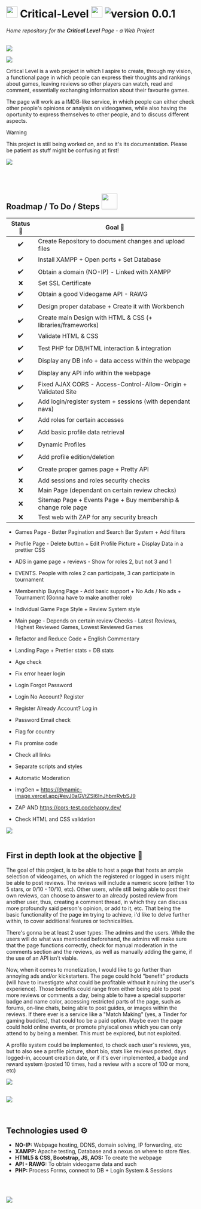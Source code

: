 # <img src="https://github.com/Jozaru27/Critical-Level/blob/main/media/star-spinning.gif" width="30" height="30"/> Critical-Level <img src="https://github.com/Jozaru27/Critical-Level/blob/main/media/star-spinning.gif" width="30" height="30"/> ![version 0.0.1](https://img.shields.io/badge/version-0.0.1-brightgreen)
<!-- BADGE TAKEN FROM: https://tekiter.github.io/shields-craft/ -->
*Home repository for the ***Critical Level*** Page - a Web Project* <br><br>

![](https://github.com/Jozaru27/Critical-Level/blob/main/media/separator.png)

![](https://github.com/Jozaru27/Critical-Level/blob/main/media/welcome.gif)

Critical Level is a web project in which I aspire to create, through my vision, a functional page in which people can express their thoughts and rankings about games, leaving reviews so other players can watch, read and comment, essentially exchanging information about their favourite games. 

The page will work as a IMDB-like service, in which people can either check other people's opinions or analysis on videogames, while also having the oportunity to express themselves to other people, and to discuss different aspects.

> [!WARNING]
> This project is still being worked on, and so it's its documentation. Please be patient as stuff might be confusing at first!

![](https://github.com/Jozaru27/Critical-Level/blob/main/media/separator.png)

<br><br>
## Roadmap / To Do / Steps <img src="https://github.com/Jozaru27/Critical-Level/blob/main/media/mario.gif" width="42" height="42"/>

| Status 📍 | Goal 🚀 |
| :---: | --- |
| ✔️ | Create Repository to document changes and upload files  |
| ✔️ | Install XAMPP + Open ports + Set Database  |
| ✔️ | Obtain a domain (NO-IP) - Linked with XAMPP  |
| ❌ | Set SSL Certificate |
| ✔️ | Obtain a good Videogame API - RAWG |
| ✔️ | Design proper database + Create it with Workbench |
| ✔️ | Create main Design with HTML & CSS (+ libraries/frameworks) |
| ✔️ | Validate HTML & CSS |
| ✔️ | Test PHP for DB/HTML interaction & integration  |
| ✔️ | Display any DB info + data access within the webpage |
| ✔️ | Display any API info within the webpage |
| ✔️ | Fixed AJAX CORS - Access-Control-Allow-Origin + Validated Site |
| ✔️ | Add login/register system + sessions (with dependant navs)|
| ✔️ | Add roles for certain accesses |
| ✔️ | Add basic profile data retrieval |
| ✔️ | Dynamic Profiles |
| ✔️ | Add profile edition/deletion |
| ✔️ | Create proper games page + Pretty API |
| ❌ | Add sessions and roles security checks |
| ❌ | Main Page (dependant on certain review checks) |
| ❌ | Sitemap Page + Events Page + Buy membership & change role page |
| ❌ | Test web with ZAP for any security breach |

* Games Page - Better Pagination and Search Bar System + Add filters
* Profile Page - Delete button + Edit Profile Picture + Display Data in a prettier CSS
* ADS in game page + reviews - Show for roles 2, but not 3 and 1
* EVENTS. People with roles 2 can participate, 3 can participate in tournament
* Membership Buying Page - Add basic support + No Ads / No ads + Tournament (Gonna have to make another role)
* Individual Game Page Style + Review System style
* Main page - Depends on certain review Checks - Latest Reviews, Highest Reviewed Games, Lowest Reviewed Games
* Refactor and Reduce Code + English Commentary
* Landing Page + Prettier stats + DB stats
* Age check
* Fix error heaer login
* Login Forgot Password
* Login No Account? Register
* Register Already Account? Log in
* Password Email check
* Flag for country
* Fix promise code
* Check all links
* Separate scripts and styles

* Automatic Moderation
* imgGen = https://dynamic-image.vercel.app/#eyJ0aGVtZSI6InJhbmRvbSJ9
* ZAP AND https://cors-test.codehappy.dev/
* Check HTML and CSS validation

![](https://github.com/Jozaru27/Critical-Level/blob/main/media/separator.png)
<br><br>

## First in depth look at the objective 🎯

The goal of this project, is to be able to host a page that hosts an ample selection of videogames, on which the registered or logged in users might be able to post reviews. The reviews will include a numeric score (either 1 to 5 stars, or 0/10 - 10/10, etc).
Other users, while still being able to post their own reviews, can choose to answer to an already posted review from another user, thus, creating a comment thread, in which they can discuss more profoundly said person's opinion, or add to it, etc.
That being the basic functionality of the page im trying to achieve, i'd like to delve further within, to cover additional features or technicalities. 

There's gonna be at least 2 user types: The admins and the users. While the users will do what was mentioned beforehand, the admins will make sure that the page functions correctly, check for manual moderation in the comments section and the reviews, as well as
manually adding the game, if the use of an API isn't viable. 

Now, when it comes to monetization, I would like to go further than annoying ads and/or kickstarters. The page could hold "benefit" products (will have to investigate what could be profitable without it ruining the user's experience). Those benefits could range from either being able to post more reviews or comments a day, being able to have a special supporter badge and name color, accessing restricted parts of the page, such as forums, on-line chats, being able to post guides, or images within the reviews. If there ever is a service like a "Match Making" (yes, a Tinder for gaming buddies), that could too be a paid option. Maybe even the page could hold online events, or promote phyiscal ones which you can only attend to by being a member. This must be explored, but not exploited.

A profile system could be implemented, to check each user's reviews, yes, but to also see a profile picture, short bio, stats like reviews posted, days logged-in, account creation date, or if it's ever implemented, a badge and reward system (posted 10 times, had a review with a score of 100 or more, etc)

![](https://github.com/Jozaru27/Critical-Level/blob/main/media/separator.png)
<br><br>


<!-- Other API's: SteamWebAPI, IGDB, RAWG, Launchbox, Openretro, MobyGames, Metropolis Launcher, Screenscraper, Skraper, TheGamesDB, GameTDB, Giant Bomb--> 

![](https://github.com/Jozaru27/Critical-Level/blob/main/media/separator.png)
<br><br><br>

## Technologies used ⚙️

* **NO-IP:** Webpage hosting, DDNS, domain solving, IP forwarding, etc
* **XAMPP:** Apache testing, Database and a nexus on where to store files.
* **HTML5 & CSS, Bootstrap, JS, AOS:** To create the webpage
* **API - RAWG:** To obtain videogame data and such
* **PHP:** Process Forms, connect to DB + Login System & Sessions

<br><br>

![](https://github.com/Jozaru27/Critical-Level/blob/main/media/gary.gif)
